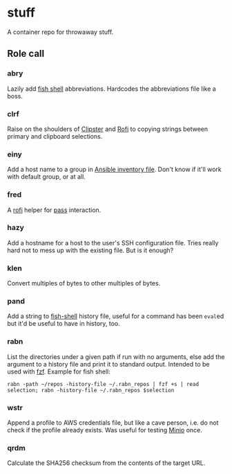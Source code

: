 # stuff #

A container repo for throwaway stuff.

## Role call ##

### abry ###

Lazily add [fish shell](https://github.com/fish-shell/fish-shell) abbreviations. Hardcodes the abbreviations file like a boss.

### clrf ###

Raise on the shoulders of [Clipster](https://github.com/mrichar1/clipster) and [Rofi](https://github.com/DaveDavenport/rofi) to copying strings between primary and clipboard selections.

### einy ###

Add a host name to a group in [Ansible inventory file](http://docs.ansible.com/ansible/latest/intro_inventory.html#hosts-and-groups). Don't know if it'll work with default group, or at all.

### fred ###

A [rofi](https://github.com/DaveDavenport/rofi/) helper for [pass](https://www.passwordstore.org/) interaction.

### hazy ###

Add a hostname for a host to the user's SSH configuration file. Tries really hard not to mess up with the existing file. But is it enough?

### klen ###

Convert multiples of bytes to other multiples of bytes.

### pand ###

Add a string to [fish-shell](https://github.com/fish-shell/fish-shell) history file, useful for a command has been `eval`ed but it'd be useful to have in history, too.

### rabn ###

List the directories under a given path if run with no arguments, else add the argument to a history file and print it to standard output. Intended to be used with [fzf](https://github.com/junegunn/fzf). Example for fish shell:

```fish
rabn -path ~/repos -history-file ~/.rabn_repos | fzf +s | read selection; rabn -history-file ~/.rabn_repos $selection
```

### wstr ###

Append a profile to AWS credentials file, but like a cave person, i.e. do not check if the profile already exists. Was useful for testing [Minio](https://github.com/minio/minio) once.

### qrdm

Calculate the SHA256 checksum from the contents of the target URL.
